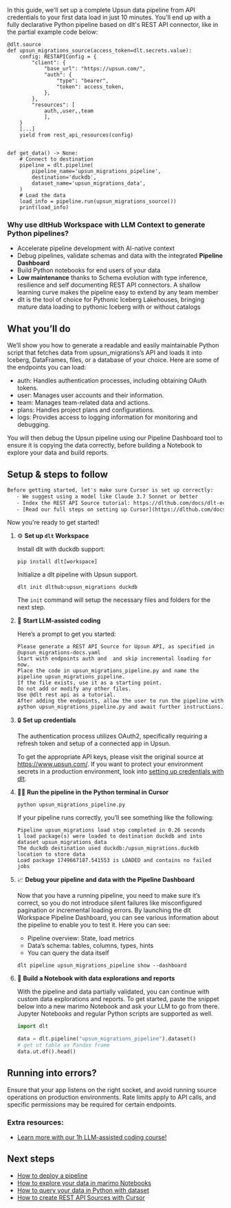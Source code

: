 In this guide, we'll set up a complete Upsun data pipeline from API credentials to your first data load in just 10 minutes. You'll end up with a fully declarative Python pipeline based on dlt's REST API connector, like in the partial example code below:

```python-outcome
@dlt.source
def upsun_migrations_source(access_token=dlt.secrets.value):
    config: RESTAPIConfig = {
        "client": {
            "base_url": "https://upsun.com/",
            "auth": {
                "type": "bearer",
                "token": access_token,
            },
        },
        "resources": [
            auth,,user,,team
            ],
    }
    [...]
    yield from rest_api_resources(config)


def get_data() -> None:
    # Connect to destination
    pipeline = dlt.pipeline(
        pipeline_name='upsun_migrations_pipeline',
        destination='duckdb',
        dataset_name='upsun_migrations_data', 
    )
    # Load the data
    load_info = pipeline.run(upsun_migrations_source())
    print(load_info) 
```

### Why use dltHub Workspace with LLM Context to generate Python pipelines?

- Accelerate pipeline development with AI-native context
- Debug pipelines, validate schemas and data with the integrated **Pipeline Dashboard**
- Build Python notebooks for end users of your data
- **Low maintenance** thanks to Schema evolution with type inference, resilience and self documenting REST API connectors. A shallow learning curve makes the pipeline easy to extend by any team member
- dlt is the tool of choice for Pythonic Iceberg Lakehouses, bringing mature data loading to pythonic Iceberg with or without catalogs

## What you’ll do

We’ll show you how to generate a readable and easily maintainable Python script that fetches data from upsun_migrations’s API and loads it into Iceberg, DataFrames, files, or a database of your choice. Here are some of the endpoints you can load:

- auth: Handles authentication processes, including obtaining OAuth tokens.
- user: Manages user accounts and their information.
- team: Manages team-related data and actions.
- plans: Handles project plans and configurations.
- logs: Provides access to logging information for monitoring and debugging.

You will then debug the Upsun pipeline using our Pipeline Dashboard tool to ensure it is copying the data correctly, before building a Notebook to explore your data and build reports.

## Setup & steps to follow

```default
Before getting started, let's make sure Cursor is set up correctly:
   - We suggest using a model like Claude 3.7 Sonnet or better
   - Index the REST API Source tutorial: https://dlthub.com/docs/dlt-ecosystem/verified-sources/rest_api/ and add it to context as **@dlt rest api**
   - [Read our full steps on setting up Cursor](https://dlthub.com/docs/dlt-ecosystem/llm-tooling/cursor-restapi#23-configuring-cursor-with-documentation)
```

Now you're ready to get started!

1. ⚙️ **Set up `dlt` Workspace**
    
    Install dlt with duckdb support:
    ```shell
    pip install dlt[workspace]
    ```

    Initialize a dlt pipeline with Upsun support.
    ```shell
    dlt init dlthub:upsun_migrations duckdb
    ```

    The `init` command will setup the necessary files and folders for the next step.
    
2. 🤠 **Start LLM-assisted coding**
    
    Here’s a prompt to get you started:
    
    ```prompt
    Please generate a REST API Source for Upsun API, as specified in @upsun_migrations-docs.yaml 
    Start with endpoints auth and  and skip incremental loading for now. 
    Place the code in upsun_migrations_pipeline.py and name the pipeline upsun_migrations_pipeline. 
    If the file exists, use it as a starting point. 
    Do not add or modify any other files. 
    Use @dlt rest api as a tutorial. 
    After adding the endpoints, allow the user to run the pipeline with python upsun_migrations_pipeline.py and await further instructions.
    ```

    
3. 🔒 **Set up credentials** 
    
    The authentication process utilizes OAuth2, specifically requiring a refresh token and setup of a connected app in Upsun.
    
    To get the appropriate API keys, please visit the original source at https://www.upsun.com/.
    If you want to protect your environment secrets in a production environment, look into [setting up credentials with dlt](https://dlthub.com/docs/walkthroughs/add_credentials).
    
4. 🏃‍♀️ **Run the pipeline in the Python terminal in Cursor**
    
    ```shell
    python upsun_migrations_pipeline.py
    ```
    
    If your pipeline runs correctly, you’ll see something like the following:
    
    ```shell
    Pipeline upsun_migrations load step completed in 0.26 seconds
    1 load package(s) were loaded to destination duckdb and into dataset upsun_migrations_data
    The duckdb destination used duckdb:/upsun_migrations.duckdb location to store data
    Load package 1749667187.541553 is LOADED and contains no failed jobs
    ```
    
5. 📈 **Debug your pipeline and data with the Pipeline Dashboard**

    Now that you have a running pipeline, you need to make sure it’s correct, so you do not introduce silent failures like misconfigured pagination or incremental loading errors. By launching the dlt Workspace Pipeline Dashboard, you can see various information about the pipeline to enable you to test it. Here you can see:
    - Pipeline overview: State, load metrics
    - Data’s schema: tables, columns, types, hints
    - You can query the data itself
    
    ```shell
    dlt pipeline upsun_migrations_pipeline show --dashboard
    ```
    
6. 🐍 **Build a Notebook with data explorations and reports**

    With the pipeline and data partially validated, you can continue with custom data explorations and reports. To get started, paste the snippet below into a new marimo Notebook and ask your LLM to go from there. Jupyter Notebooks and regular Python scripts are supported as well.

    
    ```python
    import dlt

   data = dlt.pipeline("upsun_migrations_pipeline").dataset()
   # get ut table as Pandas frame
   data.ut.df().head()
    ```

## Running into errors?

Ensure that your app listens on the right socket, and avoid running source operations on production environments. Rate limits apply to API calls, and specific permissions may be required for certain endpoints.

### Extra resources:

- [Learn more with our 1h LLM-assisted coding course!](https://www.youtube.com/watch?v=GGid70rnJuM)

## Next steps

- [How to deploy a pipeline](https://dlthub.com/docs/walkthroughs/deploy-a-pipeline)
- [How to explore your data in marimo Notebooks](https://dlthub.com/docs/general-usage/dataset-access/marimo)
- [How to query your data in Python with dataset](https://dlthub.com/docs/general-usage/dataset-access/dataset)
- [How to create REST API Sources with Cursor](https://dlthub.com/docs/dlt-ecosystem/llm-tooling/cursor-restapi)